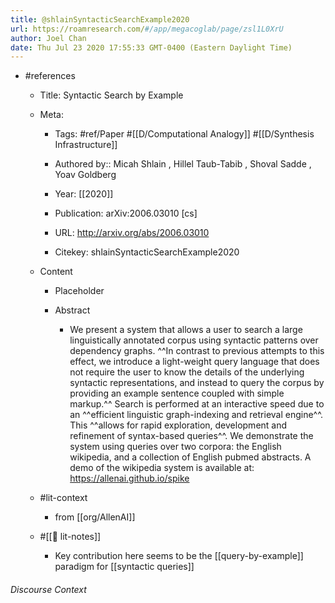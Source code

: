 ```yaml
---
title: @shlainSyntacticSearchExample2020
url: https://roamresearch.com/#/app/megacoglab/page/zsl1L0XrU
author: Joel Chan
date: Thu Jul 23 2020 17:55:33 GMT-0400 (Eastern Daylight Time)
---
```


- #references

    - Title: Syntactic Search by Example

    - Meta:

        - Tags: #ref/Paper #[[D/Computational Analogy]] #[[D/Synthesis Infrastructure]]

        - Authored by::  Micah Shlain ,  Hillel Taub-Tabib ,  Shoval Sadde ,  Yoav Goldberg

        - Year: [[2020]]

        - Publication: arXiv:2006.03010 [cs]

        - URL: http://arxiv.org/abs/2006.03010

        - Citekey: shlainSyntacticSearchExample2020

    - Content

        - Placeholder

        - Abstract

            - We present a system that allows a user to search a large linguistically annotated corpus using syntactic patterns over dependency graphs. ^^In contrast to previous attempts to this effect, we introduce a light-weight query language that does not require the user to know the details of the underlying syntactic representations, and instead to query the corpus by providing an example sentence coupled with simple markup.^^ Search is performed at an interactive speed due to an ^^efficient linguistic graph-indexing and retrieval engine^^. This ^^allows for rapid exploration, development and refinement of syntax-based queries^^. We demonstrate the system using queries over two corpora: the English wikipedia, and a collection of English pubmed abstracts. A demo of the wikipedia system is available at: https://allenai.github.io/spike

    - #lit-context

        - from [[org/AllenAI]]

    - #[[📝 lit-notes]]

        - Key contribution here seems to be the [[query-by-example]] paradigm for [[syntactic queries]]

###### Discourse Context


